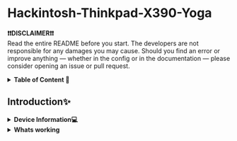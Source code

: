 # Hackintosh-Thinkpad-X390-Yoga

**❗️❗️DISCLAIMER❗️❗️**<br>
Read the entire README before you start.
The developers are not responsible for any damages you may cause.
Should you find an error or improve anything — whether in the config or in the documentation — please consider opening an issue or pull request.

<details>  
<summary><strong>Table of Content 📖</strong></summary>
</br>

## Table of Content📖
- [Hackintosh-Thinkpad-X390-Yoga](#Hackintosh-Thinkpad-X390-Yoga)
- [Table of Content](#Table-of-Content)
- [Device Information](#Device-Information)
- [Whats working](#Whats-working)
    - [CPU](#cpu)

</details>

## Introduction✨

<details>  
<summary><strong>Device Information💻</strong></summary>
</br>

## Device Information
| Specifications | Details |
|:---|:---|
| Computer Model | ThinkPad X390 Yoga |
| CPU | Intel(R) Core(TM) i5-8265U CPU @ 1.60GHz |
| Model |  Lenevo 20NQ|
| Display | Lenevo LEN4094 ( 13.3 inch  ) Touchscreen |
| Memory | 16 GB ( Soledered, SK Hynix DDR4 2400 MHz ) |
| NVMe SSD | NVME Micron 2450 512  GB |
| Integrated Graphics | Intel UHD Graphics 620 |
| Ethernet |  Intel(R) Ethernet Connection (6) I219-V |
| Sound Card | Intel Intel Smart Sound Technology Audio Controller (layout-id: 11) |
| Wireless Card |  Intel(R) Wireless-AC 9560 160MHz |
| I/O |1xUSB-C Thunderbolt 3, 1xUSB 3.1 gen 1(type-c), 2xUSB 3.1 gen 1, MicroSD card reader, HDMI 1.4, 3.5mm Headphone jack/mic combo |

</details>

<details>
<summary><strong>Whats working</strong></summary>
</br>

## Whats Working

### CPU

Work fine, thanks to `CPU friend and CPU FriendFriend`, Patched to 0.8 Ghz (Min) - 2.4 Ghz (Max)
Using CPU Friend data provider on lowest power consumsion.
For me, no serious Performance Effect on this setting<br>
Great for Daily usage, such as office, sone video editing, graphic design, some multitask, of course browsing.<br>
on the efi, i insert the `Performance profile` as default<br>
if you want to change the power setting,<br>
i will give the further assistance on the "other tweaks" section

### Battery 

The battery presentage is function normally

### USB

USB Ports Patching with `USBMap.kext` , everything works fine, no serious issue with USB

### Ethernet

Functioning normally. thanks to `IntelMausi.kext`

### Display

The model of Integrated Graphics is `Intel UHD Graphics 620`, faked to `Intel UHD Graphics 630 (Mobile) `.

The HDMI is attached with `Intel UHD Graphics 630` and it's functioning normally. `2K@60Hz` & `4K@30Hz` are supported.

Both USB-C is also work as Display Out (like HDMI), which utilize Display Port(DP) function, You can use it as another option for display out, you might need a supported dongle or supported Type-C cable 

### Audio
thanks to AppleALC with `layout-id: 11`. works normally. Support Dolby Audio.

### Keyboard

Functioning normally except the <kbd>Insert</kbd> , which is not presented on Magic Keyboard.

#### SSD

NVMe is functioning normally.

### Bluetooth

Bluetooth functioning partially<br>
There is some issue if you use `Airportitlwm.kext` as the wifi kext
but if you are using `itlwm.kext and Heliport.app` it will no issue

### Wireless-Card

Functioning normally. <br>
if you are using `Airportitlwm.kext`, it will cause an issue, the wifi speed will drops whenever connected to the bluetooth device, and hard to connect BT device when you are connected to 2.4Ghz Wi-Fi<br>
highly recommend for you to use `itlwm.kext and Heliport.app`

### Headphone/mic combo

Functioning normally. if you facing trouble please read `post install`

### Other

#### AirPlay
working on sonoma, but somehow not working on ventura
#### Handoff
same `apple id` is required

## What-is-not-working

- Continuity Camera fail to work properly, but Handoff works, and Airdrops can achieve one-way transmission from computer to iphone

</details>